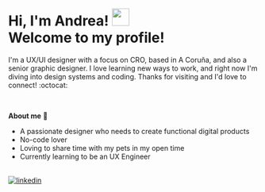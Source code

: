 #  Hi, I'm Andrea! <img src="https://media.giphy.com/media/hvRJCLFzcasrR4ia7z/giphy.gif" width="35"> <br> Welcome to my profile!
<p>
I'm a UX/UI designer with a focus on CRO, based in A Coruña, and also a senior graphic designer. I love learning new ways to work, and right now I'm diving into design systems and coding. Thanks for visiting and I'd love to connect! :octocat:
</p>
<br>	

**About me** :woman:

- A passionate designer who needs to create functional digital products
- No-code lover
- Loving to share time with my pets in my open time
- Currently learning to be an UX Engineer

<br>	
<a href="[https://www.linkedin.com/in/andrea-alonso-garc%C3%ADa/]" target="_blank">
<img src="https://img.shields.io/badge/linkedin:  Andrea Alonso-%2300acee.svg?color=405DE6&style=for-the-badge&logo=linkedin&logoColor=white" alt=linkedin style="margin-bottom: 5px;"/>
</a>








